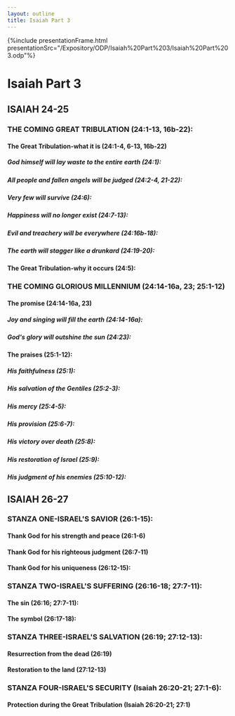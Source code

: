 ```yaml
---
layout: outline
title: Isaiah Part 3
---
```

{%include presentationFrame.html presentationSrc="/Expository/ODP/Isaiah%20Part%203/Isaiah%20Part%203.odp"%}

# Isaiah Part 3
## ISAIAH 24-25 
### THE COMING GREAT TRIBULATION (24:1-13, 16b-22): 
####  The Great Tribulation-what it is (24:1-4, 6-13, 16b-22) 
#####  God himself will lay waste to the entire earth (24:1): 
#####  All people and fallen angels will be judged (24:2-4, 21-22): 
#####  Very few will survive (24:6): 
#####  Happiness will no longer exist (24:7-13): 
#####  Evil and treachery will be everywhere (24:16b-18): 
#####  The earth will stagger like a drunkard (24:19-20): 
####  The Great Tribulation-why it occurs (24:5): 
### THE COMING GLORIOUS MILLENNIUM (24:14-16a, 23; 25:1-12) 
####  The promise (24:14-16a, 23) 
#####  Joy and singing will fill the earth (24:14-16a): 
#####  God\'s glory will outshine the sun (24:23): 
####  The praises (25:1-12): 
#####  His faithfulness (25:1): 
#####  His salvation of the Gentiles (25:2-3): 
#####  His mercy (25:4-5): 
#####  His provision (25:6-7): 
#####  His victory over death (25:8): 
#####  His restoration of Israel (25:9): 
#####  His judgment of his enemies (25:10-12): 
## ISAIAH 26-27 
### STANZA ONE-ISRAEL\'S SAVIOR (26:1-15): 
####  Thank God for his strength and peace (26:1-6) 
####  Thank God for his righteous judgment (26:7-11) 
####  Thank God for his uniqueness (26:12-15): 
### STANZA TWO-ISRAEL\'S SUFFERING (26:16-18; 27:7-11): 
####  The sin (26:16; 27:7-11): 
####  The symbol (26:17-18): 
### STANZA THREE-ISRAEL\'S SALVATION (26:19; 27:12-13): 
####  Resurrection from the dead (26:19) 
####  Restoration to the land (27:12-13) 
### STANZA FOUR-ISRAEL\'S SECURITY (Isaiah 26:20-21; 27:1-6): 
####  Protection during the Great Tribulation (Isaiah 26:20-21; 27:1) 
